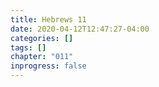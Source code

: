 ```yaml
---
title: Hebrews 11
date: 2020-04-12T12:47:27-04:00
categories: []
tags: []
chapter: "011"
inprogress: false
---
```



